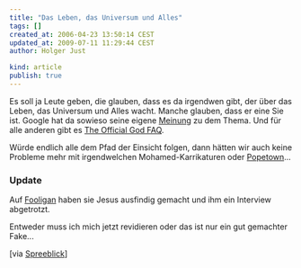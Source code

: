 ```yaml
---
title: "Das Leben, das Universum und Alles"
tags: []
created_at: 2006-04-23 13:50:14 CEST
updated_at: 2009-07-11 11:29:44 CEST
author: Holger Just

kind: article
publish: true
---
```


Es soll ja Leute geben, die glauben, dass es da irgendwen gibt, der über das Leben, das Universum und Alles wacht. Manche glauben, dass er eine Sie ist. Google hat da sowieso seine eigene [Meinung](http://www.google.de/search?q=the+answer+to+life+the+universe+and+everything) zu dem Thema. Und für alle anderen gibt es [The Official God FAQ](http://www.400monkeys.com/God/).

Würde endlich alle dem Pfad der Einsicht folgen, dann hätten wir auch keine Probleme mehr mit irgendwelchen Mohamed-Karrikaturen oder [Popetown](http://www.mtv.de/popetown/index.php)...

### Update
Auf [Fooligan](http://fooligan.de/2006/04/23/jesus-christus-aka-menschensohn-aka-der-heiland/) haben sie Jesus ausfindig gemacht und ihm ein Interview abgetrotzt.

<object type="application/x-shockwave-flash" style="width: 425px; height: 350px;" data="http://www.youtube.com/v/gbAseUNn66g">
    <param name="movie" value="http://www.youtube.com/v/gbAseUNn66g"/>
  </object>

Entweder muss ich mich jetzt revidieren oder das ist nur ein gut gemachter Fake...

[via [Spreeblick](http://www.spreeblick.com/2006/04/24/am-kreuz-wirke-ich-halt-groser/)]